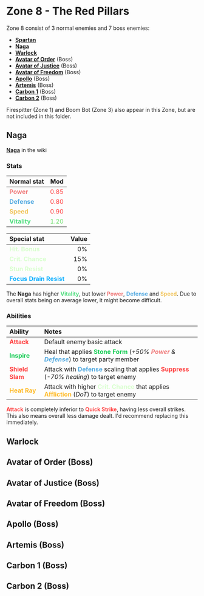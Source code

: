 # Zone 8 - The Red Pillars

Zone 8 consist of 3 normal enemies and 7 boss enemies:

- [**Spartan**](./Spartan/README.md)
- [**Naga**](#Naga)
- [**Warlock**](#Warlock)
- [**Avatar of Order**](#Avatar_of_order) (Boss)
- [**Avatar of Justice**](#Avatar_of_Justice) (Boss)
- [**Avatar of Freedom**](#Avatar_of_Freedom) (Boss)
- [**Apollo**](#Apollo) (Boss)
- [**Artemis**](#Artemis) (Boss)
- [**Carbon 1**](#Carbon_1) (Boss)
- [**Carbon 2**](#Carbon_2) (Boss)

Firespitter (Zone 1) and Boom Bot (Zone 3) also appear in this Zone, but are not included in this folder.

## <a id="Naga"></a> Naga

[**Naga**](https://sonny.wiki.gg/wiki/Naga) in the wiki

### Stats

| Normal stat | Mod |
| :---------- | --: |
| <font color="#f07e7e">**Power**</font>    | <font color="#ff4242">0.85</font> |
| <font color="#56abe1">**Defense**</font>  | <font color="#ff4242">0.80</font> |
| <font color="#f1c45b">**Speed**</font>    | <font color="#ff4242">0.90</font> |
| <font color="#52de80">**Vitality**</font> | <font color="#6fde6e">1.20</font> |

| Special stat       | Value |
| :----------------- | ----: |
| <font color="#d8ffce">**Hit. Bonus**</font>         |    0% |
| <font color="#d8ffce">**Crit. Chance**</font>       |   15% |
| <font color="#d8ffce">**Stun Resist**</font>        |    0% |
| <font color="#14b1ff">**Focus Drain Resist**</font> |    0% |

The **Naga** has higher <font color="#52de80">**Vitality**</font>, but lower <font color="#f07e7e">**Power**</font>, <font color="#56abe1">**Defense**</font> and <font color="#f1c45b">**Speed**</font>. Due to overall stats being on average lower, it might become difficult.

### Abilities

| Ability | Notes |
| :------ | :---- |
| <font color="#ff4242">**Attack**</font>      | Default enemy basic attack |
| <font color="#16cc54">**Inspire**</font>     | Heal that applies <font color="#16cc54">**Stone Form**</font> (*+50% <font color="#f07e7e">**Power**</font> & <font color="#56abe1">**Defense**</font>*) to target party member |
| <font color="#ff4242">**Shield Slam**</font> | Attack with <font color="#56abe1">**Defense**</font> scaling that applies <font color="#ff4242">**Suppress**</font> (*-70% healing*) to target enemy |
| <font color="#ffba26">**Heat Ray**</font>    | Attack with higher <font color="#d8ffce">**Crit. Chance**</font> that applies <font color="#ffba26">**Affliction**</font> (*DoT*) to target enemy |

<font color="#ff4242">**Attack**</font> is completely inferior to <font color="#ff4242">**Quick Strike**</font>, having less overall strikes. This also means overall less damage dealt. I'd recommend replacing this immediately.

## <a id="Warlock"></a> Warlock

## <a id="Avatar_of_order"></a> Avatar of Order (Boss)

## <a id="Avatar_of_Justice"></a> Avatar of Justice (Boss)

## <a id="Avatar_of_Freedom"></a> Avatar of Freedom (Boss)

## <a id="Apollo"></a> Apollo (Boss)

## <a id="Artemis"></a> Artemis (Boss)

## <a id="Carbon_1"></a> Carbon 1 (Boss)

## <a id="Carbon_2"></a> Carbon 2 (Boss)

